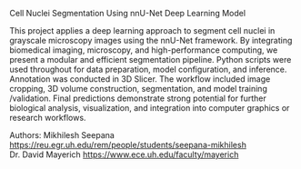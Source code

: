 Cell Nuclei Segmentation Using nnU-Net Deep Learning Model

This project applies a deep learning approach to segment cell nuclei in grayscale microscopy images using the 
nnU-Net framework. By integrating biomedical imaging, microscopy, and high-performance computing, we present 
a modular and efficient segmentation pipeline. Python scripts were used throughout for data preparation, model 
configuration, and inference. Annotation was conducted in 3D Slicer. The workflow included image cropping, 3D 
volume construction, segmentation, and model training /validation. Final predictions demonstrate strong potential 
for further biological analysis, visualization, and integration into computer graphics or research workflows.
 
Authors:
Mikhilesh Seepana https://reu.egr.uh.edu/rem/people/students/seepana-mikhilesh  
Dr. David Mayerich https://www.ece.uh.edu/faculty/mayerich  
